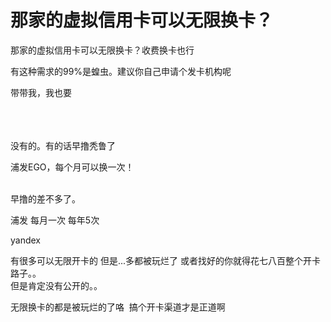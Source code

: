 # 那家的虚拟信用卡可以无限换卡？


那家的虚拟信用卡可以无限换卡？收费换卡也行

有这种需求的99%是蝗虫。建议你自己申请个发卡机构呢

带带我，我也要<br />
<br />
<br />
​​​​​​​

没有的。有的话早撸秃鲁了

浦发EGO，每个月可以换一次！<br />
<br />
<img src="static/image/smiley/default/time.gif" smilieid="15" border="0" alt="" /><img src="static/image/smiley/default/time.gif" smilieid="15" border="0" alt="" /><img src="static/image/smiley/default/time.gif" smilieid="15" border="0" alt="" />

早撸的差不多了。

浦发 每月一次 每年5次

yandex

有很多可以无限开卡的 但是...多都被玩烂了 或者找好的你就得花七八百整个开卡路子。。<br />
但是肯定没有公开的。。

无限换卡的都是被玩烂的了咯&nbsp;&nbsp;搞个开卡渠道才是正道啊<img src="static/image/smiley/default/lol.gif" smilieid="12" border="0" alt="" />
